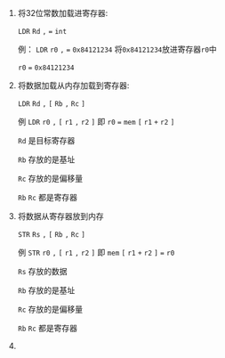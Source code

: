 1. 将32位常数加载进寄存器:

    `LDR`  `Rd` `,` `=` `int` 

    例： `LDR` `r0` `,` `=` `0x84121234` 将`0x84121234`放进寄存器`r0`中

    `r0` `=` `0x84121234`

2. 将数据加载从内存加载到寄存器:

    `LDR` `Rd` `,` `[` `Rb` `,` `Rc` `]`

    例 `LDR` `r0` `,` `[` `r1` `,` `r2` `]`  即 `r0` `=` `mem` `[` `r1` `+` `r2` `]` 

    `Rd` 是目标寄存器

    `Rb` 存放的是基址

    `Rc` 存放的是偏移量

    `Rb` `Rc` 都是寄存器

3. 将数据从寄存器放到内存

    `STR` `Rs` `,` `[` `Rb` `,` `Rc` `]`

    例 `STR` `r0` `,` `[` `r1` `,` `r2` `]`  即 `mem` `[` `r1` `+` `r2` `]` `=` `r0`

    `Rs` 存放的数据
    
    `Rb` 存放的是基址

    `Rc` 存放的是偏移量

    `Rb` `Rc` 都是寄存器

4. 